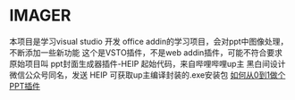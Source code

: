 # IMAGER
本项目是学习visual studio 开发 office addin的学习项目，会对ppt中图像处理，不断添加一些新功能
这个是VSTO插件，不是web addin插件，可能不符合要求
原始项目叫 ppt封面生成器插件-HEIP 起始代码，来自哔哩哔哩up主 黑白间设计 微信公众号同名，发送 HEIP 可获取up主编译封装的.exe安装包
[如何从0到1做个PPT插件](https://www.bilibili.com/video/BV1t3411M7nT)
